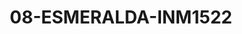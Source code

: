 ---
title: 08-ESMERALDA-INM1522
image: /v1543919832/viterbo/08-ESMERALDA-INM1522.jpg
brand: inmaculada
layout: vestito
---